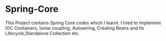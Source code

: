 # Spring-Core
This Project contains Spring Core codes which I learnt. I tried to Implement IOC Containers, loose coupling, Autowiring, Creating Beans and Its Lifecycle,Standalone Collection etc.
